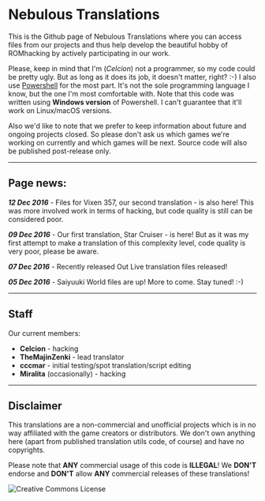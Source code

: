 # Nebulous Translations

This is the Github page of Nebulous Translations where you can access files from our projects and thus help develop the beautiful hobby of ROMhacking by actively participating in our work.

Please, keep in mind that I'm (<i>Celcion</i>) not a programmer, so my code could be pretty ugly. But as long as it does its job, it doesn't matter, right? :-)
I also use <a href="https://github.com/PowerShell/PowerShell">Powershell</a> for the most part. It's not the sole programming language I know, but the one I'm most comfortable with. Note that this code was written using <b>Windows version</b> of Powershell. I can't guarantee that it'll work on Linux/macOS versions.

Also we'd like to note that we prefer to keep information about future and ongoing projects closed. So please don't ask us which games we're working on currently and which games will be next. Source code will also be published post-release only. 

<hr>

<h2>Page news:</h2>

<b><i>12 Dec 2016</i></b> - Files for Vixen 357, our second translation - is also here! This was more involved work in terms of hacking, but code quality is still can be considered poor.

<b><i>09 Dec 2016</i></b> - Our first translation, Star Cruiser - is here! But as it was my first attempt to make a translation of this complexity level, code quality is very poor, please be aware.

<b><i>07 Dec 2016</i></b> - Recently released Out Live translation files released!

<b><i>05 Dec 2016</i></b> - Saiyuuki World files are up! More to come. Stay tuned! :-)

<hr>

<h2>Staff</h2>

Our current members:

<ul>
<li><b>Celcion</b> - hacking</li>
<li><b>TheMajinZenki</b> - lead translator</li>
<li><b>cccmar</b> - initial testing/spot translation/script editing</li>
<li><b>Miralita</b> (occasionally) - hacking</li>
</ul>

<hr>

<h2>Disclaimer</h2>

This translations are a non-commercial and unofficial projects which is in no way affiliated with the game creators or distributors. We don't own anything here (apart from published translation utils code, of course) and have no copyrights.

Please note that <b>ANY</b> commercial usage of this code is <b>ILLEGAL</b>! We <b>DON'T</b> endorse and <b>DON'T</b> allow <b>ANY</b> commercial releases of these translations!

<img alt="Creative Commons License" style="border-width:0" src="https://i.creativecommons.org/l/by-nc-sa/4.0/88x31.png" />
